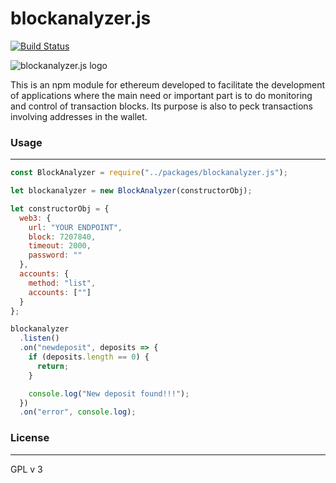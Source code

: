 # blockanalyzer.js

[![Build Status](https://img.shields.io/badge/Build%20Status-Alpha-informational)](https://travis-ci.org/joemccann/dillinger)

![blockanalyzer.js logo](https://i.imgur.com/7P7ZdsP.png)

This is an npm module for ethereum developed to facilitate the development of applications where the main need or important part is to do monitoring and control of transaction blocks.
Its purpose is also to peck transactions involving addresses in the wallet.

### Usage
---

``` javascript
const BlockAnalyzer = require("../packages/blockanalyzer.js");

let blockanalyzer = new BlockAnalyzer(constructorObj);

let constructorObj = {
  web3: {
    url: "YOUR ENDPOINT",
    block: 7207840,
    timeout: 2000,
    password: ""
  },
  accounts: {
    method: "list",
    accounts: [""]
  }
};

blockanalyzer
  .listen()
  .on("newdeposit", deposits => {
    if (deposits.length == 0) {
      return;
    }

    console.log("New deposit found!!!");
  })
  .on("error", console.log);
```

### License
---
GPL v 3
